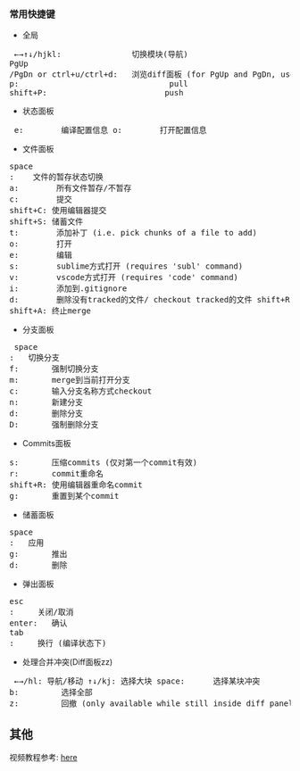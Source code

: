 ### 常用快捷键

- 全局

<pre> <kbd>←</kbd><kbd>→</kbd><kbd>↑</kbd><kbd>↓</kbd>/<kbd>h</kbd><kbd>j</kbd><kbd>k</kbd><kbd>l</kbd>:               切换模块(导航)
<kbd>PgUp
</kbd>/<kbd>PgDn</kbd> or <kbd>ctrl</kbd>+<kbd>u</kbd>/<kbd>ctrl</kbd>+<kbd>d</kbd>:   浏览diff面板 (for <kbd>PgUp</kbd> and <kbd>PgDn</kbd>, use <kbd>fn</kbd>+<kbd>up</kbd>/<kbd>fn</kbd>+<kbd>down</kbd> on osx) <kbd>q</kbd>:                                退出
<kbd>p</kbd>:                                pull 
<kbd>shift</kbd>+<kbd>P</kbd>:                         push </pre>

- 状态面板

<pre> <kbd>e</kbd>:        编译配置信息 <kbd>o</kbd>:        打开配置信息 </pre>

- 文件面板

<pre><kbd>space
</kbd>:    文件的暂存状态切换 
<kbd>a</kbd>:        所有文件暂存/不暂存 
<kbd>c</kbd>:        提交 
<kbd>shift</kbd>+<kbd>C</kbd>: 使用编辑器提交 
<kbd>shift</kbd>+<kbd>S</kbd>: 储蓄文件
<kbd>t</kbd>:        添加补丁 (i.e. pick chunks of a file to add)
<kbd>o</kbd>:        打开 
<kbd>e</kbd>:        编辑 
<kbd>s</kbd>:        sublime方式打开 (requires 'subl' command) 
<kbd>v</kbd>:        vscode方式打开 (requires 'code' command) 
<kbd>i</kbd>:        添加到.gitignore 
<kbd>d</kbd>:        删除没有tracked的文件/ checkout tracked的文件 <kbd>shift</kbd>+<kbd>R</kbd>: 刷新文件 
<kbd>shift</kbd>+<kbd>A</kbd>: 终止merge </pre>

- 分支面板

<pre> <kbd>space
</kbd>:   切换分支
<kbd>f</kbd>:       强制切换分支 
<kbd>m</kbd>:       merge到当前打开分支 
<kbd>c</kbd>:       输入分支名称方式checkout
<kbd>n</kbd>:       新建分支 
<kbd>d</kbd>:       删除分支 
<kbd>D</kbd>:       强制删除分支 </pre>

- Commits面板

<pre><kbd>s</kbd>:       压缩commits (仅对第一个commit有效)
<kbd>r</kbd>:       commit重命名
<kbd>shift</kbd>+<kbd>R</kbd>: 使用编辑器重命名commit
<kbd>g</kbd>:       重置到某个commit </pre>

- 储蓄面板

<pre><kbd>space
</kbd>:   应用 
<kbd>g</kbd>:       推出 
<kbd>d</kbd>:       删除 </pre>

- 弹出面板

<pre><kbd>esc
</kbd>:     关闭/取消 
<kbd>enter</kbd>:   确认
<kbd>tab
</kbd>:     换行 (编译状态下) </pre>

- 处理合并冲突(Diff面板zz)

<pre> <kbd>←</kbd><kbd>→</kbd>/<kbd>h</kbd><kbd>l</kbd>: 导航/移动 <kbd>↑</kbd><kbd>↓</kbd>/<kbd>k</kbd><kbd>j</kbd>: 选择大块 <kbd>space</kbd>:      选择某块冲突 
<kbd>b</kbd>:         选择全部 
<kbd>z</kbd>:         回撤 (only available while still inside diff panel) </pre>

## 其他

视频教程参考: [here](https://www.youtube.com/watch?v=VDXvbHZYeKY)



